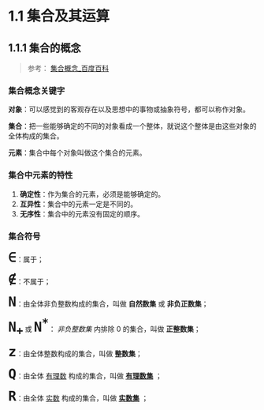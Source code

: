 # 1.1 集合及其运算

## 1.1.1 集合的概念

> 参考： [集合概念_百度百科](https://baike.baidu.com/item/%E9%9B%86%E5%90%88%E6%A6%82%E5%BF%B5/6341172)

### 集合概念关键字

**对象**：可以感觉到的客观存在以及思想中的事物或抽象符号，都可以称作对象。

**集合**：把一些能够确定的不同的对象看成一个整体，就说这个整体是由这些对象的全体构成的集合。

**元素**：集合中每个对象叫做这个集合的元素。

### 集合中元素的特性

1. **确定性**：作为集合的元素，必须是能够确定的。
2. **互异性**：集合中的元素一定是不同的。
3. **无序性**：集合中的元素没有固定的顺序。

### 集合符号

<span style="font-size: 32px;">**`∈`**</span>：属于；

<span style="font-size: 32px;">**`∉`**</span>：不属于；

<span style="font-size: 32px;">**`N`**</span>：由全体非负整数构成的集合，叫做 **自然数集** 或 **非负正数集**；

<span style="font-size: 32px;">**<code>N<sub>+</sub></code>**</span> 或
<span style="font-size: 32px;">**<code>N<sup>*</sup></code>**</span>：
*非负整数集* 内排除 0 的集合，叫做 **正整数集**；

<span style="font-size: 32px;">**`z`**</span>：由全体整数构成的集合，叫做 **整数集**；

<span style="font-size: 32px;">**`Q`**</span>：由全体
[有理数](https://baike.baidu.com/item/%E6%9C%89%E7%90%86%E6%95%B0/105546) 构成的集合，叫做
[**有理数集**](https://baike.baidu.com/item/%E6%9C%89%E7%90%86%E6%95%B0%E9%9B%86) ；

<span style="font-size: 32px;">**`R`**</span>：由全体
[实数](https://baike.baidu.com/item/%E5%AE%9E%E6%95%B0/296419) 构成的集合，叫做
[**实数集**](https://baike.baidu.com/item/%E5%AE%9E%E6%95%B0%E9%9B%86) ；
